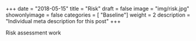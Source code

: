+++
date = "2018-05-15"
title = "Risk"
draft = false
image = "img/risk.jpg"
showonlyimage = false
categories = [ "Baseline"]
weight = 2
description = "Individual meta description for this post"
+++

Risk assessment work 

